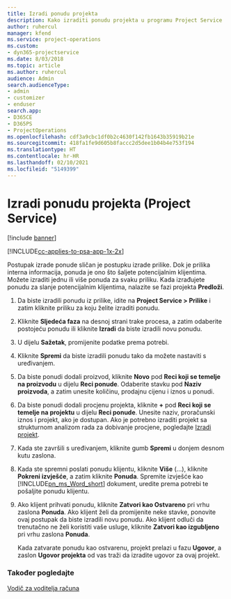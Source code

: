 ```yaml
---
title: Izradi ponudu projekta
description: Kako izraditi ponudu projekta u programu Project Service
author: ruhercul
manager: kfend
ms.service: project-operations
ms.custom:
- dyn365-projectservice
ms.date: 8/03/2018
ms.topic: article
ms.author: ruhercul
audience: Admin
search.audienceType:
- admin
- customizer
- enduser
search.app:
- D365CE
- D365PS
- ProjectOperations
ms.openlocfilehash: cdf3a9cbc1df0b2c4630f142fb1643b35919b21e
ms.sourcegitcommit: 418fa1fe9d605b8faccc2d5dee1b04b4e753f194
ms.translationtype: HT
ms.contentlocale: hr-HR
ms.lasthandoff: 02/10/2021
ms.locfileid: "5149399"
---
```

# <a name="create-a-project-quote-project-service"></a>Izradi ponudu projekta (Project Service)

[!include [banner](../includes/psa-now-project-operations.md)]

[!INCLUDE[cc-applies-to-psa-app-1x-2x](../includes/cc-applies-to-psa-app-1x-2x.md)]

Postupak izrade ponude sličan je postupku izrade prilike. Dok je prilika interna informacija, ponuda je ono što šaljete potencijalnim klijentima. Možete izraditi jednu ili više ponuda za svaku priliku. Kada izrađujete ponudu za slanje potencijalnim klijentima, nalazite se fazi projekta **Predloži**.  
  
1. Da biste izradili ponudu iz prilike, idite na **Project Service > Prilike** i zatim kliknite priliku za koju želite izraditi ponudu.  
  
2. Kliknite **Sljedeća faza** na desnoj strani trake procesa, a zatim odaberite postojeću ponudu ili kliknite **Izradi** da biste izradili novu ponudu.  
  
3. U dijelu **Sažetak**, promijenite podatke prema potrebi.  
  
4. Kliknite **Spremi** da biste izradili ponudu tako da možete nastaviti s uređivanjem.  
  
5. Da biste ponudi dodali proizvod, kliknite **Novo** pod **Reci koji se temelje na proizvodu** u dijelu **Reci ponude**. Odaberite stavku pod **Naziv proizvoda**, a zatim unesite količinu, prodajnu cijenu i iznos u ponudi.  
  
6. Da biste ponudi dodali procjenu projekta, kliknite **+** pod **Reci koji se temelje na projektu** u dijelu **Reci ponude**. Unesite naziv, proračunski iznos i projekt, ako je dostupan. Ako je potrebno izraditi projekt sa strukturnom analizom rada za dobivanje procjene, pogledajte [Izradi projekt](../psa/create-project.md).  
  
7. Kada ste završili s uređivanjem, kliknite gumb **Spremi** u donjem desnom kutu zaslona.  
  
8. Kada ste spremni poslati ponudu klijentu, kliknite **Više** (...), kliknite **Pokreni izvješće**, a zatim kliknite **Ponuda**. Spremite izvješće kao [!INCLUDE[pn_ms_Word_short](../includes/pn-ms-word-short.md)] dokument, uredite prema potrebi te pošaljite ponudu klijentu.  
  
9. Ako klijent prihvati ponudu, kliknite **Zatvori kao Ostvareno** pri vrhu zaslona **Ponuda**. Ako klijent želi da promijenite neke stavke, ponovite ovaj postupak da biste izradili novu ponudu. Ako klijent odluči da trenutačno ne želi koristiti vaše usluge, kliknite **Zatvori kao izgubljeno** pri vrhu zaslona **Ponuda**.  
  
   Kada zatvarate ponudu kao ostvarenu, projekt prelazi u fazu **Ugovor**, a zaslon **Ugovor projekta** od vas traži da izradite ugovor za ovaj projekt.  
  
### <a name="see-also"></a>Također pogledajte  
 [Vodič za voditelja računa](../psa/account-manager-guide.md)
